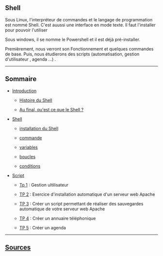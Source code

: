 ## Shell

Sous Linux, l'interpréteur de commandes et le langage de programmation est nommé Shell. C'est auussi une interface en mode texte. Il faut l'installer pour pouvoir l'utiliser

Sous windows, il se nomme le Powershell et il est déjà pré-installer.

Premièrement, nous verront son Fonctionnement et quelques commandes de base. Puis, nous étudierons des scripts (automatisation, gestion d'utilisateur , agenda ...) .

----------------------------
## Sommaire

* [Introduction](https://github.com/nsegur66/Shell/blob/main/cours/Introduction%20au%20Shell.md)
    
    * [Histoire du Shell](https://github.com/nsegur66/Shell/blob/main/cours/Introduction%20au%20Shell.md#histoire-du-shell)
    
    * [Au final, qu'est ce que le Shell ?](https://github.com/nsegur66/Shell/blob/main/cours/Introduction%20au%20Shell.md#histoire-du-shell)

    
* [Shell](https://github.com/nsegur66/Shell/blob/main/cours/shell.md)

    * [installation du Shell](https://github.com/nsegur66/Shell/blob/main/cours/Installation%20du%20Shell.md)

    * [commande](https://github.com/nsegur66/Shell/blob/main/cours/Commande.md)

    * [variables](https://github.com/nsegur66/Shell/blob/main/cours/variables.md)

    * [boucles](https://github.com/nsegur66/Shell/blob/main/cours/boucles.md)

    * [conditions](https://github.com/nsegur66/Shell/blob/main/cours/conditions.md)

* [Script]()
  
    * [Tp 1](https://github.com/nsegur66/Shell/blob/main/Tp/Tp1.mdk) : Gestion ultilisateur 
  
    * [TP 2]() : Exercice d'installation automatique d'un serveur web Apache
    
    * [TP 3]() : Créer un script permettant de réaliser des sauvegardes automatique de votre serveur web Apache
    
    * [TP 4](https://github.com/nsegur66/Shell/blob/main/Tp/Tp4.shk) : Créer un annuaire téléphonique
    
    * [TP 5](https://github.com/nsegur66/Shell/blob/main/Tp/Tp5.shk) : Créer un agenda 

----------------------------

## [Sources](https://github.com/nsegur66/Shell/blob/main/ressource/source.md)



